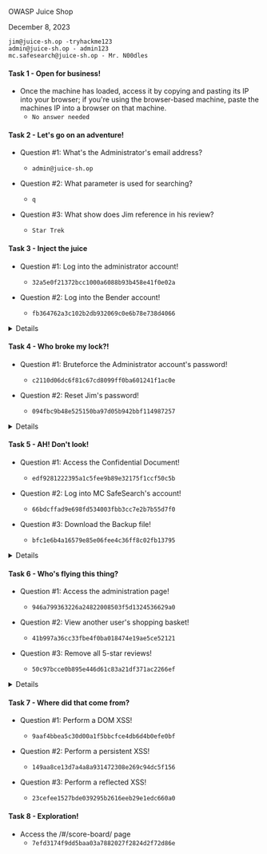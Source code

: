 OWASP Juice Shop

December 8, 2023 

```
jim@juice-sh.op -tryhackme123
admin@juice-sh.op - admin123
mc.safesearch@juice-sh.op - Mr. N00dles
```

#### Task 1 - Open for business!

- Once the machine has loaded, access it by copying and pasting its IP into your browser; if you're using the browser-based machine, paste the machines IP into a browser on that machine.
	- `No answer needed`

#### Task 2 - Let's go on an adventure!

- Question #1: What's the Administrator's email address?
	- `admin@juice-sh.op`

- Question #2: What parameter is used for searching? 	
	- `q`

- Question #3: What show does Jim reference in his review?
	- `Star Trek`

#### Task 3 - Inject the juice

- Question #1: Log into the administrator account!
	- `32a5e0f21372bcc1000a6088b93b458e41f0e02a`

- Question #2: Log into the Bender account!
	- `fb364762a3c102b2db932069c0e6b78e738d4066`

<details>
Steps:
Just put this in the username when you intercept the POST request in the website using burp
	
```
' or 1=1--
```

![image](https://github.com/kyou00/tryhackme-writeups/assets/92074685/369f4d0f-42aa-46fa-858e-ec042aea0a53)

![image](https://github.com/kyou00/tryhackme-writeups/assets/92074685/975d3c27-abba-4198-8784-6a1d1bc7e30d)

Then just click forward to log in as admin.

-----------------------------------------------------------------

![image](https://github.com/kyou00/tryhackme-writeups/assets/92074685/5ee55031-39ce-4b9b-b1c1-9d1c00591c7a)

![image](https://github.com/kyou00/tryhackme-writeups/assets/92074685/c18573cb-6ec6-450b-adb6-5b40eb65b8ad)

Now we are log in as bender user. 

![image](https://github.com/kyou00/tryhackme-writeups/assets/92074685/92e09a41-a9e2-4594-bdad-ca38be5a37f4)

 	
</details>

#### Task 4 - Who broke my lock?!

- Question #1: Bruteforce the Administrator account's password!
	- `c2110d06dc6f81c67cd8099ff0ba601241f1ac0e`

- Question #2: Reset Jim's password!
	- `094fbc9b48e525150ba97d05b942bbf114987257`

<details>
Steps:
First you have to intercept the login credintials for the admin which you will have to enter the email address first

Then we have to brute force it using the burpsuite tool 

![image](https://github.com/kyou00/tryhackme-writeups/assets/92074685/2ede055a-932c-4b90-9a40-ae96873da1be)

Then we will input the possible passwords / password list for us to know what is the password of user admin.

![image](https://github.com/kyou00/tryhackme-writeups/assets/92074685/9bb0f232-f9dc-45d9-8d6b-6b8a1bf3ec2a)

![image](https://github.com/kyou00/tryhackme-writeups/assets/92074685/cded44f3-3d55-4049-a97f-c11c18c3f07f)

As we can see above the length of the admin123 is different from the rest which means this could be the password for user admin

Then just log in as admin using that password

</details>

#### Task 5 - AH! Don't look!

- Question #1: Access the Confidential Document!
	- `edf9281222395a1c5fee9b89e32175f1ccf50c5b`

- Question #2: Log into MC SafeSearch's account!
	- `66bdcffad9e698fd534003fbb3cc7e2b7b55d7f0`

- Question #3: Download the Backup file!
	- `bfc1e6b4a16579e85e06fee4c36ff8c02fb13795`

<details>
Steps
	
![image](https://github.com/kyou00/tryhackme-writeups/assets/92074685/4e5dfc08-f2aa-48ba-925b-be0846beefc1)

</details>

#### Task 6 - Who's flying this thing?

- Question #1: Access the administration page!
	- `946a799363226a24822008503f5d1324536629a0`

- Question #2: View another user's shopping basket!
	- `41b997a36cc33fbe4f0ba018474e19ae5ce52121`

- Question #3: Remove all 5-star reviews!
	- `50c97bcce0b895e446d61c83a21df371ac2266ef`

<details>
Steps
Just log in as admin user that go to the developer tools then sources

![image](https://github.com/kyou00/tryhackme-writeups/assets/92074685/e0429a5c-eb88-495b-93cd-c0157eb9c8b1)

You will find a directory to the administration page 

![image](https://github.com/kyou00/tryhackme-writeups/assets/92074685/807661d5-f37e-4106-baf5-c442dd8d64cf)

----------------------------------------------------------

Try to intercept the basket page

![image](https://github.com/kyou00/tryhackme-writeups/bassets/92074685/eb71ea44-ce4d-43c6-a496-f7199426a6ab)

![image](https://github.com/kyou00/tryhackme-writeups/assets/92074685/ba24ba75-b7e0-4511-a665-dd695483e267)

Then just forward forward the page

After a few forward using burp

![image](https://github.com/kyou00/tryhackme-writeups/assets/92074685/c149441b-803d-45aa-938b-8a0312576326)

You can now see there is a basket number /rest/basket/1 which means that 1 is your baskter

Try changing it to 2 

![image](https://github.com/kyou00/tryhackme-writeups/assets/92074685/b9bd23ee-ce41-4570-b530-555222c8cf8b)


</details>

#### Task 7 - Where did that come from?

- Question #1: Perform a DOM XSS!
	- `9aaf4bbea5c30d00a1f5bbcfce4db6d4b0efe0bf`

- Question #2: Perform a persistent XSS!
	- `149aa8ce13d7a4a8a931472308e269c94dc5f156`

- Question #3: Perform a reflected XSS!
	- `23cefee1527bde039295b2616eeb29e1edc660a0`

#### Task 8 - Exploration!

- Access the /#/score-board/ page
	- `7efd3174f9dd5baa03a7882027f2824d2f72d86e`
